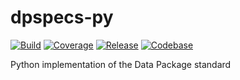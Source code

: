 # dpspecs-py

[![Build](https://img.shields.io/github/actions/workflow/status/frictionlessdata/dpspecs-py/general.yaml?branch=main)](https://github.com/frictionlessdata/dpspecs-py/actions)
[![Coverage](https://img.shields.io/codecov/c/github/frictionlessdata/dpspecs-py/main)](https://codecov.io/gh/frictionlessdata/dpspecs-py)
[![Release](https://img.shields.io/pypi/v/frictionless.svg)](https://pypi.python.org/pypi/frictionless)
[![Codebase](https://img.shields.io/badge/codebase-github-brightgreen)](https://github.com/frictionlessdata/dpspecs-py)

Python implementation of the Data Package standard
